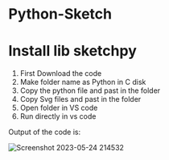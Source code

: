 # Python-Sketch

# Install lib sketchpy 

1. First Download the code
2. Make folder name as Python in C disk
3. Copy the python file and past in the folder
4. Copy Svg files and past in the folder
5. Open folder in VS code
6. Run directly in vs code

Output of the code is:

![Screenshot 2023-05-24 214532](https://github.com/rohanmr/Python-Sketch/assets/122428641/f822c156-f085-4706-b645-236b99658459)

